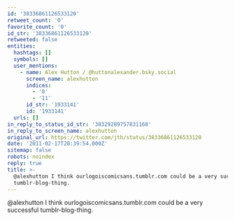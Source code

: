 ```yaml
---
id: '38336861126533120'
retweet_count: '0'
favorite_count: '0'
id_str: '38336861126533120'
retweeted: false
entities:
  hashtags: []
  symbols: []
  user_mentions:
    - name: Alex Hutton / @huttonalexander.bsky.social
      screen_name: alexhutton
      indices:
        - '0'
        - '11'
      id_str: '1933141'
      id: '1933141'
  urls: []
in_reply_to_status_id_str: '38329289757831168'
in_reply_to_screen_name: alexhutton
original_url: https://twitter.com/jth/status/38336861126533120
date: '2011-02-17T20:39:54.000Z'
sitemap: false
robots: noindex
reply: true
title: >-
  @alexhutton I think ourlogoiscomicsans.tumblr.com could be a very successful
  tumblr-blog-thing.
---
```


@alexhutton I think ourlogoiscomicsans.tumblr.com could be a very successful tumblr-blog-thing.